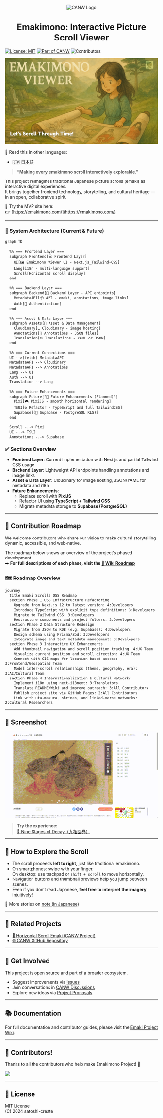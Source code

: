 <p align="center">
  <img src="https://github.com/satoshi-create/complexity-and-network-webdesign/blob/main/docs/branding-mvp-launch/images/logos/logo_cultural-emergent.png" alt="CANW Logo" width="100"/>
</p>

<h1 align="center">Emakimono: Interactive Picture Scroll Viewer</h1>

[![License: MIT](https://img.shields.io/badge/License-MIT-green.svg)](./LICENSE)
[![Part of CANW](https://img.shields.io/badge/CANW-ecosystem-blueviolet)](https://github.com/satoshi-create/complexity-and-network-webdesign)
![Contributors](https://img.shields.io/github/contributors/satoshi-create/emakimono-next?color=brightgreen)

[![Emaki Screenshot](./public/hero-img_new.png)](https://emakimono.com/)

📘 Read this in other languages:

- [🇯🇵 日本語](./README_ja.md)

> **“Making every emakimono scroll interactively explorable.”**

This project reimagines traditional Japanese picture scrolls (emaki) as interactive digital experiences.  
It brings together frontend technology, storytelling, and cultural heritage — in an open, collaborative spirit.

🌟 Try the MVP site here:  
👉 [https://emakimono.com/](https://emakimono.com/)

---
### 📀 System Architecture (Current & Future)

```mermaid
graph TD

  %% === Frontend Layer ===
  subgraph Frontend[💻 Frontend Layer]
    UI[🖼️ Emakimono Viewer UI - Next.js_Tailwind-CSS]
    Lang[i18n - multi-language support]
    Scroll[Horizontal scroll display]
  end

  %% === Backend Layer ===
  subgraph Backend[🚰 Backend Layer - API endpoints]
    MetadataAPI[📦 API - emaki, annotations, image links]
    Auth[🔐 Authentication]
  end

  %% === Asset & Data Layer ===
  subgraph Assets[📁 Asset & Data Management]
    Cloudinary[☁️ Cloudinary - image hosting]
    Annotations[📝 Annotations - JSON files]
    Translation[🌐 Translations - YAML or JSON]
  end

  %% === Current Connections ===
  UI -->|fetch| MetadataAPI
  MetadataAPI --> Cloudinary
  MetadataAPI --> Annotations
  Lang --> UI
  Auth --> UI
  Translation --> Lang

  %% === Future Enhancements ===
  subgraph Future["🚀 Future Enhancements (Planned)"]
    Pixi[🎮 PixiJS - smooth horizontal rendering]
    TSUI[⚙️ Refactor - TypeScript and full TailwindCSS]
    Supabase[(📃 Supabase - PostgreSQL RLS)]
  end

  Scroll -.-> Pixi
  UI -.-> TSUI
  Annotations -.-> Supabase
```

### ✅ Sections Overview

- **Frontend Layer**: Current implementation with Next.js and partial Tailwind CSS usage
- **Backend Layer**: Lightweight API endpoints handling annotations and image links
- **Asset & Data Layer**: Cloudinary for image hosting, JSON/YAML for metadata and i18n
- **Future Enhancements**:
  - Replace scroll with **PixiJS**
  - Refactor UI using **TypeScript + Tailwind CSS**
  - Migrate metadata storage to **Supabase (PostgreSQL)**

---
## 🧭 Contribution Roadmap

We welcome contributors who share our vision to make cultural storytelling dynamic, accessible, and web-native.

The roadmap below shows an overview of the project's phased development.  
➡️ **For full descriptions of each phase, visit the [📍 Wiki Roadmap](https://github.com/satoshi-create/emakimono-next/wiki/Contribution-Roadmap)**

### 🗺 Roadmap Overview

```mermaid
journey
  title Emaki Scrolls OSS Roadmap
  section Phase 1 OSS Infrastructure Refactoring
    Upgrade from Next.js 12 to latest version: 4:Developers
    Introduce TypeScript with explicit type definitions: 3:Developers
    Migrate to Tailwind CSS: 3:Developers
    Restructure components and project folders: 3:Developers
  section Phase 2 Data Structure Redesign
    Migrate from JSON to RDB (e.g. Supabase): 4:Developers
    Design schema using Prisma/Zod: 3:Developers
    Integrate image and text metadata management: 3:Developers
  section Phase 3 Interactive UX Enhancements
    Add thumbnail navigation and scroll position tracking: 4:UX Team
    Visualize current position and scroll direction: 4:UX Team
    Connect with GIS maps for location-based access: 3:Frontend/Geospatial Team
    Model inter-scroll relationships (theme, geography, era): 3:AI/Cultural Team
  section Phase 4 Internationalization & Cultural Networks
    Implement i18n using next-i18next: 3:Translators
    Translate README/Wiki and improve outreach: 3:All Contributors
    Publish project site via GitHub Pages: 2:All Contributors
    Link with uta-makura, shrines, and linked-verse networks: 2:Cultural Researchers

```

---

## 🎨 Screenshot

[![Screenshot](./public/demo_kusouzu.gif)](https://emakimono.com/en)

> **Try the experience:**  
[📜 Nine Stages of Decay（九相図巻）](https://emakimono.com/kusouzumaki)

---

## 🧭 How to Explore the Scroll

- The scroll proceeds **left to right**, just like traditional emakimono.
- On smartphones: swipe with your finger.  
  On desktop: use trackpad or `shift + scroll` to move horizontally.
- Navigation buttons and thumbnail previews help you jump between scenes.
- Even if you don’t read Japanese, **feel free to interpret the imagery** intuitively!

📝 More stories on [note (in Japanese)](https://note.com/enjoy_emakimono/n/n449f765b4876)

---


## 🧠 Related Projects

- [📜 Horizontal Scroll Emaki (CANW Project)](https://github.com/satoshi-create/complexity-and-network-webdesign/tree/main/projects/horizontal-scroll-emaki)
- [🌐 CANW GitHub Repository](https://github.com/satoshi-create/complexity-and-network-webdesign)

---


## 💬 Get Involved

This project is open source and part of a broader ecosystem.

- Suggest improvements via [Issues](../../issues)
- Join conversations in [CANW Discussions](https://github.com/satoshi-create/complexity-and-network-webdesign/discussions)
- Explore new ideas via [Project Proposals](https://github.com/satoshi-create/complexity-and-network-webdesign/discussions/categories/-proposals)
  
---
## 📚 Documentation

For full documentation and contributor guides, please visit the [Emaki Project Wiki](https://github.com/satoshi-create/emakimono-next/wiki).

---
## 🌟 Contributors!

Thanks to all the contributors who help make Emakimono Project! 🌱

<a href="https://github.com/satoshi-create/emakimono-next/contributors">
  <img src="https://contrib.rocks/image?repo=satoshi-create/emakimono-next" />
</a>

---

## 📘 License

MIT License  
(C) 2024 satoshi-create
